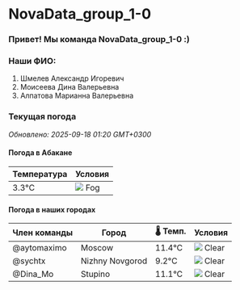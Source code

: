 # NovaData_group_1-0
### Привет! Мы команда NovaData_group_1-0 :)

### Наши ФИО:
1. Шмелев Александр Игоревич
2. Моисеева Дина Валерьевна
3. Алпатова Марианна Валерьевна

### Текущая погода
<!-- WEATHER:START -->
_Обновлено: 2025-09-18 01:20 GMT+0300_

#### Погода в Абакане

| Температура | Условия |
|-------------|----------|
| 3.3°C     | ![](https://cdn.weatherapi.com/weather/64x64/night/248.png) Fog |

#### Погода в наших городах

| Член команды  | Город               | 🌡️ Темп.  | Условия          |
|---------------|---------------------|-----------|--------------------|
| @aytomaximo    | Moscow              |   11.4°C | ![](https://cdn.weatherapi.com/weather/64x64/night/113.png) Clear        |
| @sychtx        | Nizhny Novgorod     |    9.2°C | ![](https://cdn.weatherapi.com/weather/64x64/night/113.png) Clear        |
| @Dina_Mo       | Stupino             |   11.1°C | ![](https://cdn.weatherapi.com/weather/64x64/night/113.png) Clear        |

<!-- WEATHER:END -->
